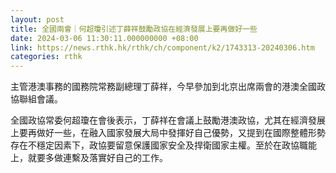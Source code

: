 ```yaml
---
layout: post
title: 全國兩會｜何超瓊引述丁薛祥鼓勵政協在經濟發展上要再做好一些
date: 2024-03-06 11:30:11.000000000 +08:00
link: https://news.rthk.hk/rthk/ch/component/k2/1743313-20240306.htm
categories: rthk
---
```


主管港澳事務的國務院常務副總理丁薛祥，今早參加到北京出席兩會的港澳全國政協聯組會議。

全國政協常委何超瓊在會後表示，丁薛祥在會議上鼓勵港澳政協，尤其在經濟發展上要再做好一些，在融入國家發展大局中發揮好自己優勢，又提到在國際整體形勢存在不穩定因素下，政協要留意保護國家安全及捍衛國家主權。至於在政協職能上，就要多做連繫及落實好自己的工作。
